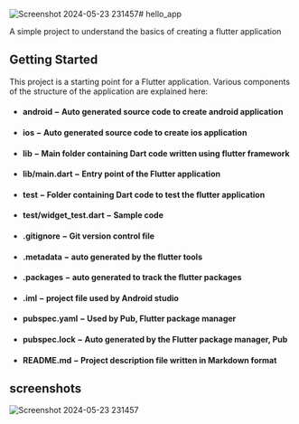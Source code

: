 ![Screenshot 2024-05-23 231457](https://github.com/GisoreB/hello_app/assets/144854877/d3505ef3-15d1-4a95-a569-0001b6f7b272)# hello_app

A simple project to understand the basics of creating a flutter application

## Getting Started

This project is a starting point for a Flutter application.
Various components of the structure of the application are explained here:

* #### **android** − Auto generated source code to create android application

* #### **ios** − Auto generated source code to create ios application

* #### **lib** − Main folder containing Dart code written using flutter framework

* #### **lib/main.dart** − Entry point of the Flutter application

* #### **test** − Folder containing Dart code to test the flutter application

* #### **test/widget_test.dart** − Sample code

* #### **.gitignore** − Git version control file

* #### **.metadata** − auto generated by the flutter tools

* #### **.packages** − auto generated to track the flutter packages

* #### **.iml** − project file used by Android studio

* #### **pubspec.yaml** − Used by Pub, Flutter package manager

* #### **pubspec.lock** − Auto generated by the Flutter package manager, Pub

* #### **README.md** − Project description file written in Markdown format



## screenshots

![Screenshot 2024-05-23 231457](https://github.com/GisoreB/hello_app/assets/144854877/6f95049c-7982-43d3-b53f-61e930613a8c)
